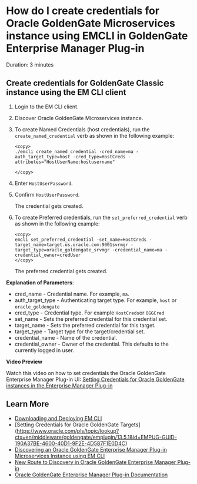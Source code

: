 # How do I create credentials for Oracle GoldenGate Microservices instance using EMCLI in  GoldenGate Enterprise Manager Plug-in
Duration: 3 minutes

## Create credentials for GoldenGate Classic instance using the EM CLI client

1. Login to the EM CLI client.
2. Discover Oracle GoldenGate Microservices instance.
3. To create Named Credentials (host credentials), run the `create_named_credential` verb as shown in the following example:

    ```  
    <copy>
    ./emcli create_named_credential -cred_name=ma -auth_target_type=host -cred_type=HostCreds -attributes="HostUserName:hostusername"

    </copy>
    ```
4. Enter `HostUserPassword`.
5. Confirm `HostUserPassword`.

    The credential gets created.

6. To create Preferred credentials, run the `set_preferred_credential` verb as shown in the following example:

    ```  
    <copy>
    emcli set_preferred_credential -set_name=HostCreds -target_name=target.us.oracle.com:9001svrmgr -target_type=oracle_goldengate_srvmgr -credential_name=ma -credential_owner=credUser
    </copy>
    ```   
    The preferred credential gets created.

**Explanation of Parameters**:

* cred_name - Credential name. For example, `ma`.
* auth\_target\_type - Authenticating target type. For example, `host` or `oracle_goldengate`
* cred_type - Credential type. For example `HostCreds`or `OGGCred`
* set_name - Sets the preferred credential for this credential set.
* target_name - Sets the preferred credential for this target.
* target_type - Target type for the target/credential set.
* credential_name - Name of the credential.
* credential_owner - Owner of the credential. This defaults to the currently logged in user.

**Video Preview**

Watch this video on how to set credentials the Oracle GoldenGate Enterprise Manager Plug-in UI: [Setting Credentials for Oracle GoldenGate instances in the Enterprise Manager Plug-in](youtube:zFaX348_LiA)

## Learn More

* [Downloading and Deploying EM CLI ](https://docs.oracle.com/en/enterprise-manager/cloud-control/enterprise-manager-cloud-control/13.4/emcli/downloading-and-deploying-em-cli.html#GUID-5DD77C55-387D-43C3-9DC2-2245569A6AFF)
* [Setting Credentials for Oracle GoldenGate Targets] (https://www.oracle.com/pls/topic/lookup?ctx=en/middleware/goldengate/emplugin/13.5.1&id=EMPUG-GUID-190A37BE-4600-40D1-9F2E-4D587F1E0D4C)
* [Discovering an Oracle GoldenGate Enterprise Manager Plug-in Microservices Instance using EM CLI](https://docs.oracle.com/en/middleware/goldengate/emplugin/13.5.1/empug/discovering-oracle-goldengate-targets-ma-instance-emcli.html#GUID-57AA8120-69C2-4818-9021-91E5F8BFFB7C)
* [New Route to Discovery in Oracle GoldenGate Enterprise Manager Plug-in](https://blogs.oracle.com/dataintegration/post/new-route-to-discovery-in-oracle-goldengate-enterprise-manager-plug-in-134200)
* [Oracle GoldenGate Enterprise Manager Plug-in Documentation](https://docs.oracle.com/en/middleware/goldengate/emplugin/index.html)
